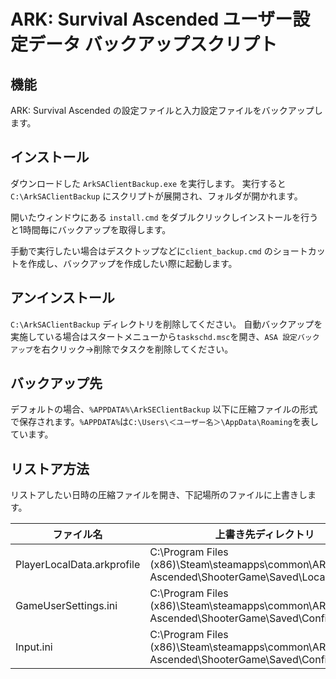 # ARK: Survival Ascended ユーザー設定データ バックアップスクリプト

## 機能
ARK: Survival Ascended の設定ファイルと入力設定ファイルをバックアップします。

## インストール
ダウンロードした `ArkSAClientBackup.exe` を実行します。
実行すると `C:\ArkSAClientBackup` にスクリプトが展開され、フォルダが開かれます。

開いたウィンドウにある `install.cmd` をダブルクリックしインストールを行うと1時間毎にバックアップを取得します。

手動で実行したい場合はデスクトップなどに`client_backup.cmd` のショートカットを作成し、バックアップを作成したい際に起動します。


## アンインストール
`C:\ArkSAClientBackup` ディレクトリを削除してください。
自動バックアップを実施している場合はスタートメニューから`taskschd.msc`を開き、`ASA 設定バックアップ`を右クリック→削除でタスクを削除してください。

## バックアップ先
デフォルトの場合、`%APPDATA%\ArkSEClientBackup` 以下に圧縮ファイルの形式で保存されます。`%APPDATA%`は`C:\Users\＜ユーザー名＞\AppData\Roaming`を表しています。

## リストア方法
リストアしたい日時の圧縮ファイルを開き、下記場所のファイルに上書きします。

| ファイル名 | 上書き先ディレクトリ |
|-----------|---------|
| PlayerLocalData.arkprofile | C:\Program Files (x86)\Steam\steamapps\common\ARK Survival Ascended\ShooterGame\Saved\LocalProfiles |
| GameUserSettings.ini | C:\Program Files (x86)\Steam\steamapps\common\ARK Survival Ascended\ShooterGame\Saved\Config\Windows |
| Input.ini | C:\Program Files (x86)\Steam\steamapps\common\ARK Survival Ascended\ShooterGame\Saved\Config\Windows |
